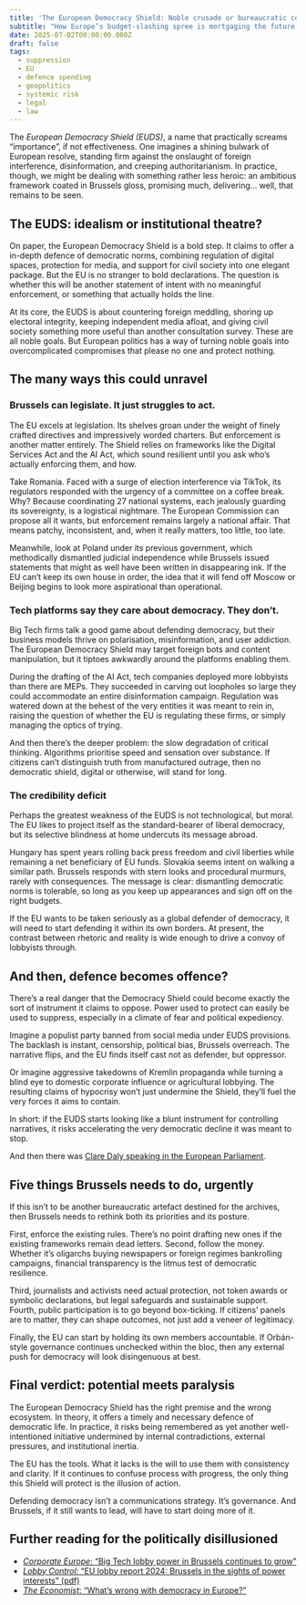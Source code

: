 ```yaml
---
title: 'The European Democracy Shield: Noble crusade or bureaucratic cosplay?'
subtitle: "How Europe’s budget-slashing spree is mortgaging the future for short-term optics."
date: 2025-07-02T00:00:00.000Z
draft: false
tags:
  - suppression
  - EU
  - defence spending
  - geopolitics
  - systemic risk
  - legal
  - law
---
```


The *European Democracy Shield (EUDS)*, a name that practically screams “importance”, if not effectiveness. One imagines a shining bulwark of European resolve, standing firm against the onslaught of foreign interference, disinformation, and creeping authoritarianism. In practice, though, we might be dealing with something rather less heroic: an ambitious framework coated in Brussels gloss, promising much, delivering... well, that remains to be seen.

## The EUDS: idealism or institutional theatre?

On paper, the European Democracy Shield is a bold step. It claims to offer a in-depth defence of democratic norms, combining regulation of digital spaces, protection for media, and support for civil society into one elegant package. But the EU is no stranger to bold declarations. The question is whether this will be another statement of intent with no meaningful enforcement, or something that actually holds the line.

At its core, the EUDS is about countering foreign meddling, shoring up electoral integrity, keeping independent media afloat, and giving civil society something more useful than another consultation survey. These are all noble goals. But European politics has a way of turning noble goals into overcomplicated compromises that please no one and protect nothing.

## The many ways this could unravel

### Brussels can legislate. It just struggles to act.

The EU excels at legislation. Its shelves groan under the weight of finely crafted directives and impressively worded charters. But enforcement is another matter entirely. The Shield relies on frameworks like the Digital Services Act and the AI Act, which sound resilient until you ask who’s actually enforcing them, and how.

Take Romania. Faced with a surge of election interference via TikTok, its regulators responded with the urgency of a committee on a coffee break. Why? Because coordinating 27 national systems, each jealously guarding its sovereignty, is a logistical nightmare. The European Commission can propose all it wants, but enforcement remains largely a national affair. That means patchy, inconsistent, and, when it really matters, too little, too late.

Meanwhile, look at Poland under its previous government, which methodically dismantled judicial independence while Brussels issued statements that might as well have been written in disappearing ink. If the EU can’t keep its own house in order, the idea that it will fend off Moscow or Beijing begins to look more aspirational than operational.

### Tech platforms say they care about democracy. They don’t.

Big Tech firms talk a good game about defending democracy, but their business models thrive on polarisation, misinformation, and user addiction. The European Democracy Shield may target foreign bots and content manipulation, but it tiptoes awkwardly around the platforms enabling them.

During the drafting of the AI Act, tech companies deployed more lobbyists than there are MEPs. They succeeded in carving out loopholes so large they could accommodate an entire disinformation campaign. Regulation was watered down at the behest of the very entities it was meant to rein in, raising the question of whether the EU is regulating these firms, or simply managing the optics of trying.

And then there’s the deeper problem: the slow degradation of critical thinking. Algorithms prioritise speed and sensation over substance. If citizens can’t distinguish truth from manufactured outrage, then no democratic shield, digital or otherwise, will stand for long.

### The credibility deficit

Perhaps the greatest weakness of the EUDS is not technological, but moral. The EU likes to project itself as the standard-bearer of liberal democracy, but its selective blindness at home undercuts its message abroad.

Hungary has spent years rolling back press freedom and civil liberties while remaining a net beneficiary of EU funds. Slovakia seems intent on walking a similar path. Brussels responds with stern looks and procedural murmurs, rarely with consequences. The message is clear: dismantling democratic norms is tolerable, so long as you keep up appearances and sign off on the right budgets.

If the EU wants to be taken seriously as a global defender of democracy, it will need to start defending it within its own borders. At present, the contrast between rhetoric and reality is wide enough to drive a convoy of lobbyists through.

## And then, defence becomes offence?

There’s a real danger that the Democracy Shield could become exactly the sort of instrument it claims to oppose. Power used to protect can easily be used to suppress, especially in a climate of fear and political expediency.

Imagine a populist party banned from social media under EUDS provisions. The backlash is instant, censorship, political bias, Brussels overreach. The narrative flips, and the EU finds itself cast not as defender, but oppressor.

Or imagine aggressive takedowns of Kremlin propaganda while turning a blind eye to domestic corporate influence or agricultural lobbying. The resulting claims of hypocrisy won’t just undermine the Shield, they’ll fuel the very forces it aims to contain.

In short: if the EUDS starts looking like a blunt instrument for controlling narratives, it risks accelerating the very democratic decline it was meant to stop.

And then there was [Clare Daly speaking in the European Parliament](https://www.youtube.com/watch?v=cyrVXuQRgRs).

## Five things Brussels needs to do, urgently

If this isn’t to be another bureaucratic artefact destined for the archives, then Brussels needs to rethink both its 
priorities and its posture.

First, enforce the existing rules. There’s no point drafting new ones if the existing frameworks remain 
dead letters. Second, follow the money. Whether it’s oligarchs buying newspapers or foreign regimes 
bankrolling campaigns, financial transparency is the litmus test of democratic resilience.

Third, journalists and activists need actual protection, not token awards or symbolic declarations, but legal 
safeguards and sustainable support. Fourth, public participation is to go beyond box-ticking. If citizens’ panels 
are to matter, they can shape outcomes, not just add a veneer of legitimacy.

Finally, the EU can start by holding its own members accountable. If Orbán-style governance continues unchecked 
within the bloc, then any external push for democracy will look disingenuous at best.

## Final verdict: potential meets paralysis

The European Democracy Shield has the right premise and the wrong ecosystem. In theory, it offers a timely and 
necessary defence of democratic life. In practice, it risks being remembered as yet another well-intentioned 
initiative undermined by internal contradictions, external pressures, and institutional inertia.

The EU has the tools. What it lacks is the will to use them with consistency and clarity. If it continues to confuse 
process with progress, the only thing this Shield will protect is the illusion of action.

Defending democracy isn’t a communications strategy. It’s governance. And Brussels, if it still wants to 
lead, will have to start doing more of it.

## Further reading for the politically disillusioned 

* [*Corporate Europe*: “Big Tech lobby power in Brussels continues to grow”](https://corporateeurope.org/en/2023/09/big-tech-lobby-power-brussels-continues-grow)
* [*Lobby Control*: “EU lobby report 2024: Brussels in the sights of power interests” (pdf)](https://www.lobbycontrol.de/wp-content/uploads/EU-Lobbyreport-2024-summary-LobbyControl.pdf)
* [*The Economist*: “What’s wrong with democracy in Europe?”](https://www.economist.com/graphic-detail/2025/04/24/whats-wrong-with-democracy-in-europe)
